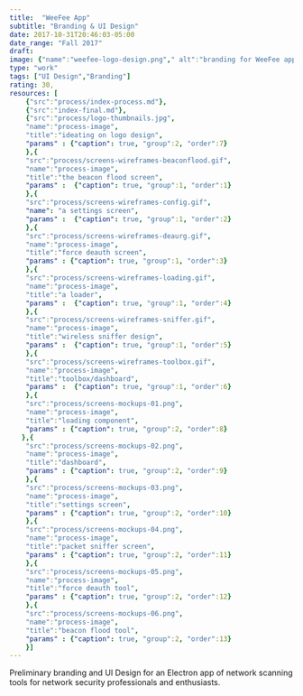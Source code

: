 ```yaml
---
title:  "WeeFee App"
subtitle: "Branding & UI Design"
date: 2017-10-31T20:46:03-05:00
date_range: "Fall 2017"
draft: 
image: {"name":"weefee-logo-design.png"," alt":"branding for WeeFee app"}
type: "work"
tags: ["UI Design","Branding"]
rating: 30,
resources: [
    {"src":"process/index-process.md"},
    {"src":"index-final.md"},
    {"src":"process/logo-thumbnails.jpg",
    "name":"process-image",
    "title":"ideating on logo design",
    "params" : {"caption": true, "group":2, "order":7}
    },{
    "src":"process/screens-wireframes-beaconflood.gif",
    "name":"process-image",
    "title":"the beacon flood screen",
    "params" :  {"caption": true, "group":1, "order":1}
    },{
    "src":"process/screens-wireframes-config.gif",
    "name": "a settings screen",
    "params" :  {"caption": true, "group":1, "order":2}
    },{
    "src":"process/screens-wireframes-deaurg.gif",
    "name":"process-image",
    "title":"force deauth screen",
    "params" : {"caption": true, "group":1, "order":3}
    },{
    "src":"process/screens-wireframes-loading.gif",
    "name":"process-image",
    "title":"a loader",
    "params" :  {"caption": true, "group":1, "order":4}
    },{
    "src":"process/screens-wireframes-sniffer.gif",
    "name":"process-image",
    "title":"wireless sniffer design",
    "params" :  {"caption": true, "group":1, "order":5}
    },{
    "src":"process/screens-wireframes-toolbox.gif",
    "name":"process-image",
    "title":"toolbox/dashboard",
    "params" :  {"caption": true, "group":1, "order":6}
    },{
    "src":"process/screens-mockups-01.png",
    "name":"process-image",
    "title":"loading component",
    "params" : {"caption": true, "group":2, "order":8}
   },{
    "src":"process/screens-mockups-02.png",
    "name":"process-image",
    "title":"dashboard",
    "params" : {"caption": true, "group":2, "order":9}
    },{
    "src":"process/screens-mockups-03.png",
    "name":"process-image",
    "title":"settings screen",
    "params" : {"caption": true, "group":2, "order":10}
    },{
    "src":"process/screens-mockups-04.png", 
    "name":"process-image",
    "title":"packet sniffer screen",
    "params" : {"caption": true, "group":2, "order":11}
    },{
    "src":"process/screens-mockups-05.png",
    "name":"process-image",
    "title":"force deauth tool",
    "params" : {"caption": true, "group":2, "order":12}
    },{
    "src":"process/screens-mockups-06.png",
    "name":"process-image",
    "title":"beacon flood tool",
    "params" : {"caption": true, "group":2, "order":13}
    }]
---
```

Preliminary branding and UI Design for an Electron app of network scanning tools for network security professionals and enthusiasts.